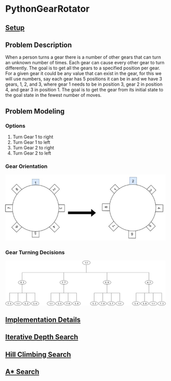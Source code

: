 [gears]: ./images/gearsOrientation.jpg
[gearChart]: ./images/GearDecision.jpg
[implementationInfo]: ./Documentation/Implementation.md
[iterativeSearch]: ./Documentation/IterativeBreadthSearch.md
[hillclimbingSearch]: ./Documentation/HillClimbingSearch.md
[astarSearch]: ./Documentation/AStarSearch.md
[setupLink]: ./Documentation/Setup.md

# PythonGearRotator

## [Setup][setupLink]

## Problem Description

When a person turns a gear there is a number of other gears that can turn an unknown number of times. Each gear can cause every other gear to turn differently. The goal is to get all the gears to a specified position per gear. For a given gear it could be any value that can exist in the gear, for this we will use numbers, say each gear has 5 positions it can be in and we have 3 gears,  1, 2, and 3, where gear 1 needs to be in position 3, gear 2 in position 4, and gear 3 in position 1. The goal is to get the gear from its initial state to the goal state in the fewest number of moves.

## Problem Modeling

### Options

1. Turn Gear 1 to right
2. Turn Gear 1 to left
3. Turn Gear 2 to right
4. Turn Gear 2 to left

### Gear Orientation

![alt text][gears]

### Gear Turning Decisions

![alt text][gearChart]

## [Implementation Details][implementationInfo]

## [Iterative Depth Search][iterativeSearch]

## [Hill Climbing Search][hillclimbingSearch]

## [A* Search][astarSearch]
